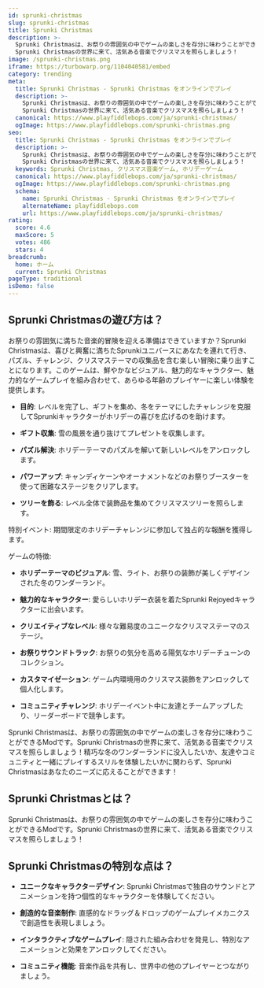 ```yaml
---
id: sprunki-christmas
slug: sprunki-christmas
title: Sprunki Christmas
description: >-
  Sprunki Christmasは、お祭りの雰囲気の中でゲームの楽しさを存分に味わうことができるModです。
  Sprunki Christmasの世界に来て、活気ある音楽でクリスマスを照らしましょう！
image: /sprunki-christmas.png
iframe: https://turbowarp.org/1104040581/embed
category: trending
meta:
  title: Sprunki Christmas - Sprunki Christmas をオンラインでプレイ
  description: >-
    Sprunki Christmasは、お祭りの雰囲気の中でゲームの楽しさを存分に味わうことができるModです。
    Sprunki Christmasの世界に来て、活気ある音楽でクリスマスを照らしましょう！
  canonical: https://www.playfiddlebops.com/ja/sprunki-christmas/
  ogImage: https://www.playfiddlebops.com/sprunki-christmas.png
seo:
  title: Sprunki Christmas - Sprunki Christmas をオンラインでプレイ
  description: >-
    Sprunki Christmasは、お祭りの雰囲気の中でゲームの楽しさを存分に味わうことができるModです。
    Sprunki Christmasの世界に来て、活気ある音楽でクリスマスを照らしましょう！
  keywords: Sprunki Christmas, クリスマス音楽ゲーム, ホリデーゲーム
  canonical: https://www.playfiddlebops.com/ja/sprunki-christmas/
  ogImage: https://www.playfiddlebops.com/sprunki-christmas.png
  schema:
    name: Sprunki Christmas - Sprunki Christmas をオンラインでプレイ
    alternateName: playfiddlebops.com
    url: https://www.playfiddlebops.com/ja/sprunki-christmas/
rating:
  score: 4.6
  maxScore: 5
  votes: 486
  stars: 4
breadcrumb:
  home: ホーム
  current: Sprunki Christmas
pageType: traditional
isDemo: false
---
```


## Sprunki Christmasの遊び方は？

お祭りの雰囲気に満ちた音楽的冒険を迎える準備はできていますか？Sprunki Christmasは、喜びと興奮に満ちたSprunkiユニバースにあなたを連れて行き、パズル、チャレンジ、クリスマステーマの収集品を含む楽しい冒険に乗り出すことになります。このゲームは、鮮やかなビジュアル、魅力的なキャラクター、魅力的なゲームプレイを組み合わせて、あらゆる年齢のプレイヤーに楽しい体験を提供します。

- **目的**: レベルを完了し、ギフトを集め、冬をテーマにしたチャレンジを克服してSprunkiキャラクターがホリデーの喜びを広げるのを助けます。

- **ギフト収集**: 雪の風景を通り抜けてプレゼントを収集します。

- **パズル解決**: ホリデーテーマのパズルを解いて新しいレベルをアンロックします。

- **パワーアップ**: キャンディケーンやオーナメントなどのお祭りブースターを使って困難なステージをクリアします。

- **ツリーを飾る**: レベル全体で装飾品を集めてクリスマスツリーを照らします。

特別イベント: 期間限定のホリデーチャレンジに参加して独占的な報酬を獲得します。

ゲームの特徴:

- **ホリデーテーマのビジュアル**: 雪、ライト、お祭りの装飾が美しくデザインされた冬のワンダーランド。

- **魅力的なキャラクター**: 愛らしいホリデー衣装を着たSprunki Rejoyedキャラクターに出会います。

- **クリエイティブなレベル**: 様々な難易度のユニークなクリスマステーマのステージ。

- **お祭りサウンドトラック**: お祭りの気分を高める陽気なホリデーチューンのコレクション。

- **カスタマイゼーション**: ゲーム内環境用のクリスマス装飾をアンロックして個人化します。

- **コミュニティチャレンジ**: ホリデーイベント中に友達とチームアップしたり、リーダーボードで競争します。

Sprunki Christmasは、お祭りの雰囲気の中でゲームの楽しさを存分に味わうことができるModです。Sprunki Christmasの世界に来て、活気ある音楽でクリスマスを照らしましょう！精巧な冬のワンダーランドに没入したいか、友達やコミュニティと一緒にプレイするスリルを体験したいかに関わらず、Sprunki Christmasはあなたのニーズに応えることができます！

## Sprunki Christmasとは？

Sprunki Christmasは、お祭りの雰囲気の中でゲームの楽しさを存分に味わうことができるModです。Sprunki Christmasの世界に来て、活気ある音楽でクリスマスを照らしましょう！

## Sprunki Christmasの特別な点は？

- **ユニークなキャラクターデザイン**: Sprunki Christmasで独自のサウンドとアニメーションを持つ個性的なキャラクターを体験してください。

- **創造的な音楽制作**: 直感的なドラッグ＆ドロップのゲームプレイメカニクスで創造性を表現しましょう。

- **インタラクティブなゲームプレイ**: 隠された組み合わせを発見し、特別なアニメーションと効果をアンロックしてください。

- **コミュニティ機能**: 音楽作品を共有し、世界中の他のプレイヤーとつながりましょう。